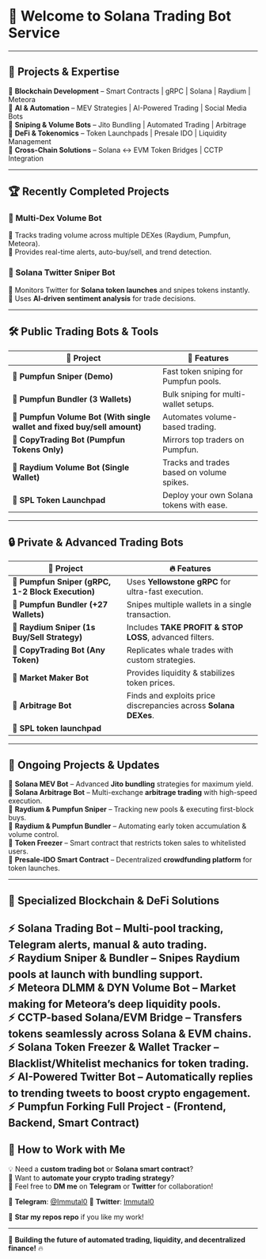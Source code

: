 # 🚀 Welcome to Solana Trading Bot Service 

---

## 🌟 **Projects & Expertise**
🔹 **Blockchain Development** – Smart Contracts | gRPC | Solana | Raydium | Meteora  
🔹 **AI & Automation** – MEV Strategies | AI-Powered Trading | Social Media Bots  
🔹 **Sniping & Volume Bots** – Jito Bundling | Automated Trading | Arbitrage  
🔹 **DeFi & Tokenomics** – Token Launchpads | Presale IDO | Liquidity Management  
🔹 **Cross-Chain Solutions** – Solana <-> EVM Token Bridges | CCTP Integration  

---

## 🏆 **Recently Completed Projects**
### **🤖 Multi-Dex Volume Bot**  
🔹 Tracks trading volume across multiple DEXes (Raydium, Pumpfun, Meteora).  
🔹 Provides real-time alerts, auto-buy/sell, and trend detection.  

### **🤖 Solana Twitter Sniper Bot**  
🔹 Monitors Twitter for **Solana token launches** and snipes tokens instantly.  
🔹 Uses **AI-driven sentiment analysis** for trade decisions.  

---

## 🛠️ **Public Trading Bots & Tools**
| 🚀 Project | 🔧 Features |
|------------|------------|
| **🔹 Pumpfun Sniper (Demo)** | Fast token sniping for Pumpfun pools. |
| **🔹 Pumpfun Bundler (3 Wallets)** | Bulk sniping for multi-wallet setups. |
| **🔹 Pumpfun Volume Bot (With single wallet and fixed buy/sell amount)** | Automates volume-based trading. |
| **🔹 CopyTrading Bot (Pumpfun Tokens Only)** | Mirrors top traders on Pumpfun. |
| **🔹 Raydium Volume Bot (Single Wallet)** | Tracks and trades based on volume spikes. |
| **🔹 SPL Token Launchpad** | Deploy your own Solana tokens with ease. |

---

## 🔒 **Private & Advanced Trading Bots**
| 🔐 Project | 🔥 Features |
|------------|------------|
| **💎 Pumpfun Sniper (gRPC, 1-2 Block Execution)** | Uses **Yellowstone gRPC** for ultra-fast execution. |
| **💎 Pumpfun Bundler (+27 Wallets)** | Snipes multiple wallets in a single transaction. |
| **💎 Raydium Sniper (1s Buy/Sell Strategy)** | Includes **TAKE PROFIT & STOP LOSS**, advanced filters. |
| **💎 CopyTrading Bot (Any Token)** | Replicates whale trades with custom strategies. |
| **💎 Market Maker Bot** | Provides liquidity & stabilizes token prices. |
| **💎 Arbitrage Bot** | Finds and exploits price discrepancies across **Solana DEXes**. |
| **💎 SPL token launchpad** | 

---

## 🔄 **Ongoing Projects & Updates**
📌 **Solana MEV Bot** – Advanced **Jito bundling** strategies for maximum yield.  
📌 **Solana Arbitrage Bot** – Multi-exchange **arbitrage trading** with high-speed execution.  
📌 **Raydium & Pumpfun Sniper** – Tracking new pools & executing first-block buys.  
📌 **Raydium & Pumpfun Bundler** – Automating early token accumulation & volume control.  
📌 **Token Freezer** – Smart contract that restricts token sales to whitelisted users.  
📌 **Presale-IDO Smart Contract** – Decentralized **crowdfunding platform** for token launches.  

---

## 🚀 **Specialized Blockchain & DeFi Solutions**
⚡ **Solana Trading Bot** – Multi-pool tracking, Telegram alerts, manual & auto trading.  
⚡ **Raydium Sniper & Bundler** – Snipes **Raydium pools** at launch with bundling support.  
⚡ **Meteora DLMM & DYN Volume Bot** – Market making for **Meteora’s deep liquidity pools**.  
⚡ **CCTP-based Solana/EVM Bridge** – Transfers **tokens seamlessly across Solana & EVM chains**.  
⚡ **Solana Token Freezer & Wallet Tracker** – **Blacklist/Whitelist mechanics for token trading**.  
⚡ **AI-Powered Twitter Bot** – Automatically replies to trending tweets to boost **crypto engagement**.  
⚡ **Pumpfun Forking Full Project** - (Frontend, Backend, Smart Contract)
---

## 🏅 **How to Work with Me**
💡 Need a **custom trading bot** or **Solana smart contract**?  
🎯 Want to **automate your crypto trading strategy**?  
📩 Feel free to **DM me** on **Telegram** or **Twitter** for collaboration!  

📌 **Telegram**: <a href="https://t.me/Immutal0">@Immutal0</a>
📌 **Twitter**: <a href="https://x.com/Immutal0">Immutal0</a>  


🌟 **Star my repos repo** if you like my work!  

---
🚀 **Building the future of automated trading, liquidity, and decentralized finance!** 🔥

